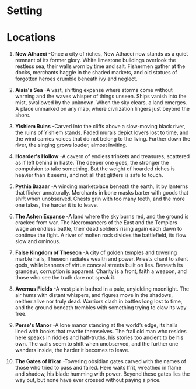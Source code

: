 # Setting
# Locations
1. **New Athaeci**
 -Once a city of riches, New Athaeci now stands as a quiet remnant of its former glory. White limestone buildings overlook the restless sea, their walls worn by time and salt. Fishermen gather at the docks, merchants haggle in the shaded markets, and old statues of forgotten heroes crumble beneath ivy and neglect.

2. **Aiaia's Sea**
 -A vast, shifting expanse where storms come without warning and the waves whisper of things unseen. Ships vanish into the mist, swallowed by the unknown. When the sky clears, a land emerges. A place unmarked on any map, where civilization lingers just beyond the shore.

3. **Yishiem Ruins**
 -Carved into the cliffs above a slow-moving black river, the ruins of Yishiem stands. Faded murals depict lovers lost to time, and the wind carries voices that do not belong to the living. Further down the river, the singing grows louder, almost inviting.

4. **Hoarder's Hollow**
-A cavern of endless trinkets and treasures, scattered as if left behind in haste. The deeper one goes, the stronger the compulsion to take something. But the weight of hoarded riches is heavier than it seems, and not all that glitters is safe to touch.

5. **Pythia Bazaar**
 -A winding marketplace beneath the earth, lit by lanterns that flicker unnaturally. Merchants in bone masks barter with goods that shift when unobserved. Chests grin with too many teeth, and the more one takes, the harder it is to leave.

6. **The Ashen Expanse**
 -A land where the sky burns red, and the ground is cracked from war. The Necromancers of the East and the Templars wage an endless battle, their dead soldiers rising again each dawn to continue the fight. A river of molten rock divides the battlefield, its flow slow and ominous.

7. **False Kingdom of Theseon**
 -A city of golden temples and towering marble halls, Theseon radiates wealth and power. Priests chant to silent gods, while banners of virtue conceal streets built on lies. Beneath its grandeur, corruption is apparent. Charity is a front, faith a weapon, and those who see the truth dare not speak it.

8. **Avernus Fields**
 -A vast plain bathed in a pale, unyielding moonlight. The air hums with distant whispers, and figures move in the shadows, neither alive nor truly dead. Warriors clash in battles long lost to time, and the ground beneath trembles with something trying to claw its way free.

9. **Perse's Manor**
 -A lone manor standing at the world’s edge, its halls lined with books that rewrite themselves. The frail old man who resides here speaks in riddles and half-truths, his stories too ancient to be his own. The walls seem to shift when unobserved, and the further one wanders inside, the harder it becomes to leave.

10. **The Gates of Ifikar**
 -Towering obsidian gates carved with the names of those who tried to pass and failed. Here waits Ifrit, wreathed in flame and shadow, his blade humming with power. Beyond these gates lies the way out, but none have ever crossed without paying a price.
